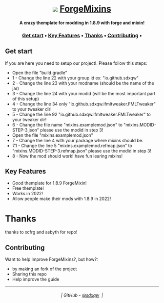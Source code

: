 <br class="Apple-interchange-newline"/>
<h1 align="center">
  <img src=https://photos.google.com/photo/AF1QipP9xp_TOBk9YhxLyY0w64Cbetqu7YXU4qHJTyx6.png>
  <a href="https://github.com/sdxqw/ForgeMixins">ForgeMixins</a>
</h1>

<h4 align="center">A crazy themplate for modding in 1.8.9 with forge and mixin!</h4>

<h3 align="center">
    <a href="#get-start">Get start</a> •
    <a href="#key-features">Key Features</a> •
    <a href="#thanks">Thanks</a> •
    <a href="#contributing">Contributing</a> •
</h3>

## Get start

If you are here you need to setup our project!. Please follow this steps:

* Open the file "build.gradle"
* 1 - Change the line 22 with your group id ex: "io.github.sdxqw"
* 2 - Change the line 23 with your modname (should be the name of the jar)
* 3 - Change the line 24 with your modid (will be the most important part of this setup)
* 4 - Change the line 34 only "io.github.sdxqw.ifmltweaker.FMLTweaker" to your tweaker dir!
* 5 - Change the line 92 "io.github.sdxqw.ifmltweaker.FMLTweaker" to your tweaker dir!
* 6 - Change the file name "mixins.examplemod.json" to "mixins.MODID-STEP-3.json" please use the modid in step 3!
* Open the file "mixins.examplemod.json"
* 7 - Change the line 4 with your package where mixins should be.
* 7.1 - Change the line 5 "mixins.examplemod.refmap.json" to "mixins.MODID-STEP-3.refmap.json" please use the modid in step 3!
* 8 - Now the mod should work! have fun learing mixins!

## Key Features

* Good themplate for 1.8.9 ForgeMixin!
* Free themplate!
* Works in 2022!
* Allow people make their mods with 1.8.9 in 2022!

# Thanks

thanks to xcfrg and asbyth for repo!

## Contributing

Want to help improve ForgeMixins?, but how?:

* by making an fork of the project
* Sharing this repo
* Help improve the guide

---
<h6 align="center">
  | GitHub - <a href="https://github.com/sdxqw">@sdxqw</a> 
  |
</h6>

